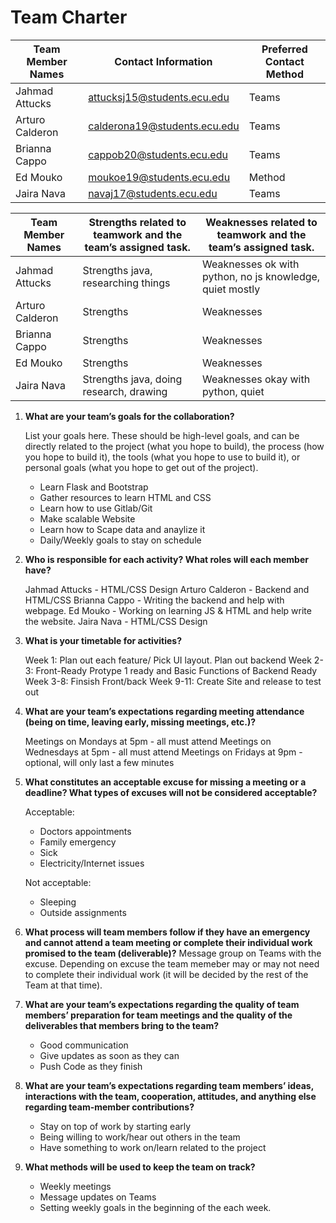 Team Charter
============
| Team Member Names | Contact Information        | Preferred Contact Method |
| ----------------- | -------------------------- | ------------------------ |
| Jahmad Attucks        | attucksj15@students.ecu.edu     | Teams                |
| Arturo Calderon          | calderona19@students.ecu.edu |  Teams          |
| Brianna Cappo         | cappob20@students.ecu.edu     | Teams                   |
| Ed Mouko | moukoe19@students.ecu.edu     | Method                   |
| Jaira Nava      | navaj17@students.ecu.edu     | Teams                   |

| Team Member Names | Strengths related to teamwork and the team’s assigned task. | Weaknesses related to teamwork and the team’s assigned task. |
| -------------------- | ----------------------------------------------------------- | ------------------------------------------------------------ |
| Jahmad Attucks          | Strengths java, researching things    | Weaknesses  ok with python, no js knowledge, quiet mostly           |
| Arturo Calderon          | Strengths     | Weaknesses             |
| Brianna Cappo           | Strengths     | Weaknesses             |
| Ed Mouko          | Strengths     | Weaknesses             |
| Jaira Nava          | Strengths java, doing research, drawing    | Weaknesses okay with python, quiet            |

1. **What are your team’s goals for the collaboration?**

	List your goals here. These should be high-level goals, and can be directly related to the project (what you hope to build), the process (how you hope to build it), the tools (what you hope to use to build it), or personal goals (what you hope to get out of the project).
   - Learn Flask and Bootstrap
   - Gather resources to learn HTML and CSS
   - Learn how to use Gitlab/Git
   - Make scalable Website
   - Learn how to Scape data and anaylize it
   - Daily/Weekly goals to stay on schedule 

2. **Who is responsible for each activity? What roles will each member have?**

   Jahmad Attucks		- HTML/CSS Design 
   Arturo Calderon		- Backend and HTML/CSS 
   Brianna Cappo		- Writing the backend and help with webpage. 
   Ed Mouko				- Working on learning JS & HTML and help write the website.
   Jaira Nava			- HTML/CSS Design 

3. **What is your timetable for activities?**  

   Week 1: Plan out each feature/ Pick UI layout. Plan out backend 
   Week 2-3: Front-Ready Protype 1 ready and Basic Functions of Backend Ready 
   Week 3-8: Finsish Front/back 
   Week 9-11: Create Site and release to test out

4. **What are your team’s expectations regarding meeting attendance (being on time, leaving early, missing meetings, etc.)?**

   Meetings on Mondays at 5pm - all must attend 
   Meetings on Wednesdays at 5pm - all must attend 
   Meetings on Fridays at 9pm  - optional, will only last a few minutes

5. **What constitutes an acceptable excuse for missing a meeting or a deadline?  What types of excuses will not be considered acceptable?**

   Acceptable:
   - Doctors appointments 
   - Family emergency
   - Sick
   - Electricity/Internet issues

   Not acceptable:
      - Sleeping
      - Outside assignments


6. **What process will team members follow if they have an emergency and cannot attend a team meeting or complete their individual work promised to the team (deliverable)?**
   Message group on Teams with the excuse. Depending on excuse the team memeber may or may not need to complete their individual work (it will be decided by the rest of the Team at that time).


7. **What are your team’s expectations regarding the quality of team members’ preparation for team meetings and the quality of the deliverables that members bring to the team?**
   - Good communication
   - Give updates as soon as they can
   - Push Code as they finish


8. **What are your team’s expectations regarding team members’ ideas, interactions with the team, cooperation, attitudes, and anything else regarding team-member contributions?**
   - Stay on top of work by starting early 
   - Being willing to work/hear out others in the team
   - Have something to work on/learn related to the project


9. **What methods will be used to keep the team on track?**
   - Weekly meetings
   - Message updates on Teams 
   - Setting weekly goals in the beginning of the each week.
